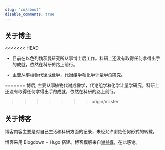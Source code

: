 ```yaml
---
slug: "cn/about"
disable_comments: true
---
```

## 关于博主        

<<<<<<< HEAD
- 目前在以色列魏茨曼研究所从事博士后工作。科研上还没有取得任何拿得出手的成就，依然在科研的路上前行。 

- 主要从事植物代谢成像学，代谢组学和化学计量学的研究。      


=======
博后, 主要从事植物代谢成像学，代谢组学和化学计量学研究。科研上还没有取得任何拿得出手的成就，依然在科研的路上前行。 
>>>>>>> origin/master


## 关于博客


博客内容主要是对自己生活和科研方面的记录，未经允许谢绝任何形式的转载。

博客采用 Blogdown + Hugo 搭建。博客模版来自[谢益辉](https://yihui.name)，在此感谢。






